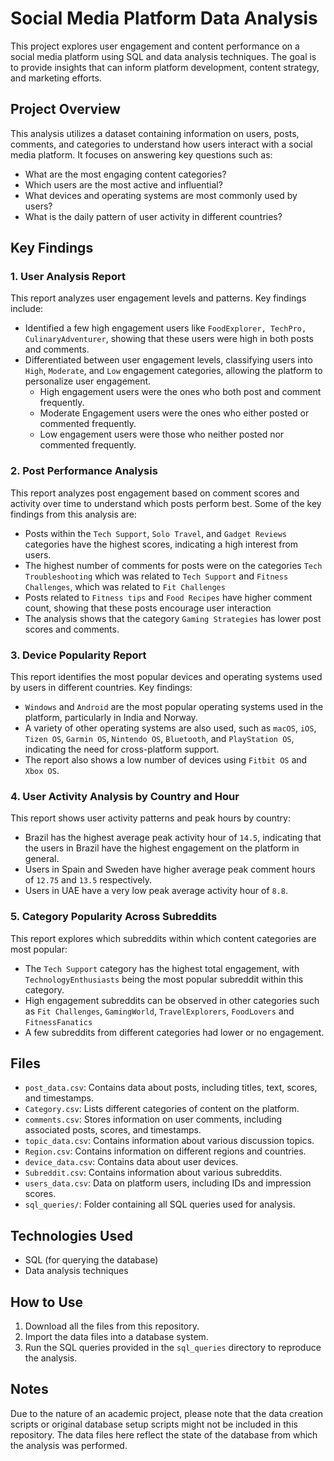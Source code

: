 # Social Media Platform Data Analysis

This project explores user engagement and content performance on a social media platform using SQL and data analysis techniques. The goal is to provide insights that can inform platform development, content strategy, and marketing efforts.

## Project Overview

This analysis utilizes a dataset containing information on users, posts, comments, and categories to understand how users interact with a social media platform. It focuses on answering key questions such as:

- What are the most engaging content categories?
- Which users are the most active and influential?
- What devices and operating systems are most commonly used by users?
- What is the daily pattern of user activity in different countries?

## Key Findings

### 1. User Analysis Report
This report analyzes user engagement levels and patterns. Key findings include:
- Identified a few high engagement users like `FoodExplorer, TechPro, CulinaryAdventurer`, showing that these users were high in both posts and comments.
- Differentiated between user engagement levels, classifying users into `High`, `Moderate`, and `Low` engagement categories, allowing the platform to personalize user engagement.
  * High engagement users were the ones who both post and comment frequently.
  * Moderate Engagement users were the ones who either posted or commented frequently.
  * Low engagement users were those who neither posted nor commented frequently.

### 2. Post Performance Analysis
This report analyzes post engagement based on comment scores and activity over time to understand which posts perform best. Some of the key findings from this analysis are:
- Posts within the `Tech Support`, `Solo Travel`, and `Gadget Reviews` categories have the highest scores, indicating a high interest from users.
- The highest number of comments for posts were on the categories `Tech Troubleshooting` which was related to `Tech Support` and `Fitness Challenges`, which was related to `Fit Challenges`
- Posts related to `Fitness tips` and `Food Recipes` have higher comment count, showing that these posts encourage user interaction
- The analysis shows that the category `Gaming Strategies` has lower post scores and comments.

### 3. Device Popularity Report
This report identifies the most popular devices and operating systems used by users in different countries. Key findings:
- `Windows` and `Android` are the most popular operating systems used in the platform, particularly in India and Norway.
- A variety of other operating systems are also used, such as `macOS`, `iOS`, `Tizen OS`, `Garmin OS`, `Nintendo OS`, `Bluetooth`, and `PlayStation OS`, indicating the need for cross-platform support.
- The report also shows a low number of devices using `Fitbit OS` and `Xbox OS`.

### 4. User Activity Analysis by Country and Hour
This report shows user activity patterns and peak hours by country:
- Brazil has the highest average peak activity hour of `14.5`, indicating that the users in Brazil have the highest engagement on the platform in general.
- Users in Spain and Sweden have higher average peak comment hours of `12.75` and `13.5` respectively.
- Users in UAE have a very low peak average activity hour of `8.8`.

### 5. Category Popularity Across Subreddits
This report explores which subreddits within which content categories are most popular:
- The `Tech Support` category has the highest total engagement, with `TechnologyEnthusiasts` being the most popular subreddit within this category.
- High engagement subreddits can be observed in other categories such as `Fit Challenges`, `GamingWorld`, `TravelExplorers`, `FoodLovers` and `FitnessFanatics`
- A few subreddits from different categories had lower or no engagement.

## Files

* `post_data.csv`: Contains data about posts, including titles, text, scores, and timestamps.
* `Category.csv`: Lists different categories of content on the platform.
* `comments.csv`: Stores information on user comments, including associated posts, scores, and timestamps.
* `topic_data.csv`: Contains information about various discussion topics.
* `Region.csv`: Contains information on different regions and countries.
* `device_data.csv`: Contains data about user devices.
* `Subreddit.csv`: Contains information about various subreddits.
* `users_data.csv`: Data on platform users, including IDs and impression scores.
* `sql_queries/`: Folder containing all SQL queries used for analysis.

## Technologies Used

*   SQL (for querying the database)
*   Data analysis techniques

## How to Use

1.  Download all the files from this repository.
2.  Import the data files into a database system.
3.  Run the SQL queries provided in the `sql_queries` directory to reproduce the analysis.

## Notes

Due to the nature of an academic project, please note that the data creation scripts or original database setup scripts might not be included in this repository. The data files here reflect the state of the database from which the analysis was performed.
